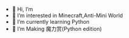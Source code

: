- 👋 Hi, I’m 
- 👀 I’m interested in Minecraft,Anti-Mini World
- 🌱 I’m currently learning Python
- 💞️ I’m Making 魔力赏(Python edition)

<!---
MChuanying001/MChuanying001 is a ✨ special ✨ repository because its `README.md` (this file) appears on your GitHub profile.
You can click the Preview link to take a look at your changes.
--->
